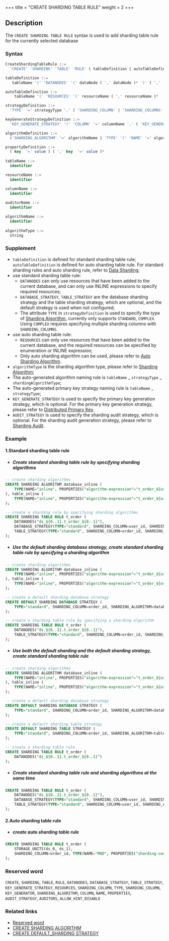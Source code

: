 +++
title = "CREATE SHARDING TABLE RULE"
weight = 2
+++

## Description

The `CREATE SHARDING TABLE RULE` syntax is used to add sharding table rule for the currently selected database

### Syntax

```sql
CreateShardingTableRule ::=
  'CREATE' 'SHARDING' 'TABLE' 'RULE' ( tableDefinition | autoTableDefinition ) ( ',' ( tableDefinition | autoTableDefinition ) )*

tableDefinition ::= 
   tableName '(' 'DATANODES' '(' dataNode ( ',' dataNode )* ')' ( ',' 'DATABASE_STRATEGY' '(' strategyDefinition ')' )? ( ',' 'TABLE_STRATEGY' '(' strategyDefinition ')' )?  ( ',' 'KEY_GENERATE_STRATEGY' '(' keyGenerateStrategyDefinition ')' )? ( ',' 'AUDIT_STRATEGY' '(' auditStrategyDefinition ')' )? ')'

autoTableDefinition ::=
    tableName '(' 'RESOURCES' '(' resourceName ( ',' resourceName )*  ')' ',' 'SHARDING_COLUMN' '=' columnName ',' algorithmDefinition ( ',' 'KEY_GENERATE_STRATEGY' '(' keyGenerateStrategyDefinition ')' )? ( ',' 'AUDIT_STRATEGY' '(' auditStrategyDefinition ')' )? ')'

strategyDefinition ::=
  'TYPE' '=' strategyType ',' ( 'SHARDING_COLUMN' | 'SHARDING_COLUMNS' ) '=' columnName ',' algorithmDefinition

keyGenerateStrategyDefinition ::= 
  'KEY_GENERATE_STRATEGY' '(' 'COLUMN' '=' columnName ',' ( 'KEY_GENERATOR' '=' algorihtmName | algorithmDefinition ) ')' 

algorithmDefinition ::=
  ('SHARDING_ALGORITHM' '=' algorithmName | 'TYPE' '(' 'NAME' '=' algorithmType ( ',' 'PROPERTIES'  '(' propertyDefinition  ')' )?')'  )

propertyDefinition ::=
  ( key  '=' value ) ( ',' key  '=' value )* 
    
tableName ::=
  identifier

resourceName ::=
  identifier

columnName ::=
  identifier
    
auditorName ::=
  identifier

algorithmName ::=
  identifier
    
algorithmType ::=
  string
```

### Supplement

- `tableDefinition` is defined for standard sharding table rule; `autoTableDefinition` is defined for auto sharding
  table rule. For standard sharding rules and auto sharding rule, refer
  to [Data Sharding](/en/user-manual/shardingsphere-jdbc/yaml-config/rules/sharding/);
- use standard sharding table rule:
    - `DATANODES` can only use resources that have been added to the current database, and can only use INLINE
      expressions to specify required resources;
    - `DATABASE_STRATEGY`, `TABLE_STRATEGY` are the database sharding strategy and the table sharding strategy, which
      are optional, and the default strategy is used when not configured;
    - The attribute `TYPE` in `strategyDefinition` is used to specify the type
      of [Sharding Algorithm](/en/features/sharding/concept/sharding/#user-defined-sharding-algorithm), currently only
      supports `STANDARD`, `COMPLEX`. Using `COMPLEX` requires specifying multiple sharding columns
      with `SHARDING_COLUMNS`.
- use auto sharding table rule:
    - `RESOURCES` can only use resources that have been added to the current database, and the required resources can be
      specified by enumeration or INLINE expression;
    - Only auto sharding algorithm can be used, please refer
      to [Auto Sharding Algorithm](/en/user-manual/common-config/builtin-algorithm/sharding/#auto-sharding-algorithm).
- `algorithmType` is the sharding algorithm type, please refer
  to [Sharding Algorithm](/en/user-manual/shardingsphere-jdbc/builtin-algorithm/sharding);
- The auto-generated algorithm naming rule is `tableName` _ `strategyType` _ `shardingAlgorithmType`;
- The auto-generated primary key strategy naming rule is `tableName` _ `strategyType`;
- `KEY_GENERATE_STRATEGY` is used to specify the primary key generation strategy, which is optional. For the primary key
  generation strategy, please refer
  to [Distributed Primary Key](/en/user-manual/common-config/builtin-algorithm/keygen/).
- `AUDIT_STRATEGY` is used to specify the sharding audit strategy, which is optional. For the sharding audit
  generation strategy, please refer
  to [Sharding Audit](/en/user-manual/common-config/builtin-algorithm/audit/).

### Example

#### 1.Standard sharding table rule

- ##### Create standard sharding table rule by specifying sharding algorithms

```SQL
-- create sharding algorithms
CREATE SHARDING ALGORITHM database_inline (
    TYPE(NAME="inline", PROPERTIES("algorithm-expression"="t_order_${user_id % 2}"))
), table_inline (
    TYPE(NAME="inline", PROPERTIES("algorithm-expression"="t_order_${order_id % 2}"))
); 

-- create a sharding rule by specifying sharding algorithms
CREATE SHARDING TABLE RULE t_order (
    DATANODES("ds_${0..1}.t_order_${0..1}"),
    DATABASE_STRATEGY(TYPE="standard", SHARDING_COLUMN=user_id, SHARDING_ALGORITHM=database_inline),
    TABLE_STRATEGY(TYPE="standard", SHARDING_COLUMN=order_id, SHARDING_ALGORITHM=table_inline)
);
```

- ##### Use the default sharding database strategy, create standard sharding table rule by specifying a sharding algorithm

```sql
-- create sharding algorithms
CREATE SHARDING ALGORITHM database_inline (
    TYPE(NAME="inline", PROPERTIES("algorithm-expression"="t_order_${user_id % 2}"))
), table_inline (
    TYPE(NAME="inline", PROPERTIES("algorithm-expression"="t_order_${order_id % 2}"))
); 

-- create a default sharding database strategy
CREATE DEFAULT SHARDING DATABASE STRATEGY (
    TYPE="standard", SHARDING_COLUMN=order_id, SHARDING_ALGORITHM=database_inline
);

-- create a sharding table rule by specifying a sharding algorithm
CREATE SHARDING TABLE RULE t_order (
    DATANODES("ds_${0..1}.t_order_${0..1}"),
    TABLE_STRATEGY(TYPE="standard", SHARDING_COLUMN=order_id, SHARDING_ALGORITHM=table_inline)
);
```

- ##### Use both the default sharding and the default sharding strategy, create standard sharding table rule

```SQL
-- create sharding algorithms
CREATE SHARDING ALGORITHM database_inline (
    TYPE(NAME="inline", PROPERTIES("algorithm-expression"="t_order_${user_id % 2}"))
), table_inline (
    TYPE(NAME="inline", PROPERTIES("algorithm-expression"="t_order_${order_id % 2}"))
); 

-- create a default sharding database strategy
CREATE DEFAULT SHARDING DATABASE STRATEGY (
    TYPE="standard", SHARDING_COLUMN=order_id, SHARDING_ALGORITHM=database_inline
);

-- create a default sharding table strategy
CREATE DEFAULT SHARDING TABLE STRATEGY (
    TYPE="standard", SHARDING_COLUMN=order_id, SHARDING_ALGORITHM=table_inline
);

-- create a sharding table rule 
CREATE SHARDING TABLE RULE t_order (
    DATANODES("ds_${0..1}.t_order_${0..1}")
);
```

- ##### Create standard sharding table rule and sharding algorithms at the same time

```sql
CREATE SHARDING TABLE RULE t_order (
    DATANODES("ds_${0..1}.t_order_${0..1}"),
    DATABASE_STRATEGY(TYPE="standard", SHARDING_COLUMN=user_id, SHARDING_ALGORITHM(TYPE(NAME="inline", PROPERTIES("algorithm-expression"="ds_${user_id % 2}")))),
    TABLE_STRATEGY(TYPE="standard", SHARDING_COLUMN=user_id, SHARDING_ALGORITHM(TYPE(NAME="inline", PROPERTIES("algorithm-expression"="ds_${order_id % 2}"))))
);
```

#### 2.Auto sharding table rule

- ##### create auto sharding table rule

```sql
CREATE SHARDING TABLE RULE t_order (
    STORAGE_UNITS(ds_0, ds_1),
    SHARDING_COLUMN=order_id, TYPE(NAME="MOD", PROPERTIES("sharding-count"="4"))
);
```

### Reserved word

`CREATE`, `SHARDING`, `TABLE`, `RULE`, `DATANODES`, `DATABASE_STRATEGY`, `TABLE_STRATEGY`, `KEY_GENERATE_STRATEGY`, `RESOURCES`, `SHARDING_COLUMN`, `TYPE`, `SHARDING_COLUMN`, `KEY_GENERATOR`, `SHARDING_ALGORITHM`, `COLUMN`, `NAME`, `PROPERTIES`, `AUDIT_STRATEGY`, `AUDITORS`, `ALLOW_HINT_DISABLE`

### Related links

- [Reserved word](/en/reference/distsql/syntax/reserved-word/)
- [CREATE SHARDING ALGORITHM](/en/reference/distsql/syntax/rdl/rule-definition/create-sharding-algorithm/)
- [CREATE DEFAULT_SHARDING STRATEGY](/en/reference/distsql/syntax/rdl/rule-definition/create-default-sharding-strategy/)
